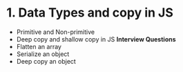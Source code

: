 # 1. Data Types and copy in JS
* Primitive and Non-primitive
* Deep copy and shallow copy in JS
**Interview Questions**
* Flatten an array 
* Serialize an object
* Deep copy an object
